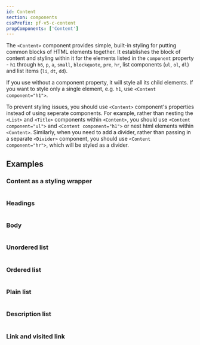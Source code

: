 ```yaml
---
id: Content
section: components
cssPrefix: pf-v5-c-content
propComponents: ['Content']
---
```


The `<Content>` component provides simple, built-in styling for putting common blocks of HTML elements together. It establishes the block of content and styling within it for the elements listed in the `component` property - `h1` through `h6`, `p`, `a`, `small`, `blockquote`, `pre`, `hr`, list components (`ul`, `ol`, `dl`) and list items (`li`, `dt`, `dd`).

If you use <Content> without a component property, it will style all its child elements. If you want to style only a single element, e.g. `h1`, use `<Content component="h1">`.

To prevent styling issues, you should use `<Content>` component's properties instead of using seperate components. For example, rather than nesting the `<List>` and `<Title>` components within `<Content>`, you should use `<Content component="ul">` and `<Content component="h1">` or nest html elements within `<Content>`. Similarly, when you need to add a divider, rather than passing in a separate `<Divider>` component, you should use `<Content component="hr">`, which will be styled as a divider.

## Examples

### Content as a styling wrapper

```ts file="./ContentWrapper.tsx"

```

### Headings

```ts file="./ContentHeadings.tsx"

```

### Body

```ts file="./ContentBody.tsx"

```

### Unordered list

```ts file="./ContentUnorderedList.tsx"

```

### Ordered list

```ts file="./ContentOrderedList.tsx"

```

### Plain list

```ts file="./ContentPlainList.tsx"

```

### Description list

```ts file="./ContentDescriptionList.tsx"

```

### Link and visited link

```ts file="./ContentVisited.tsx"

```
